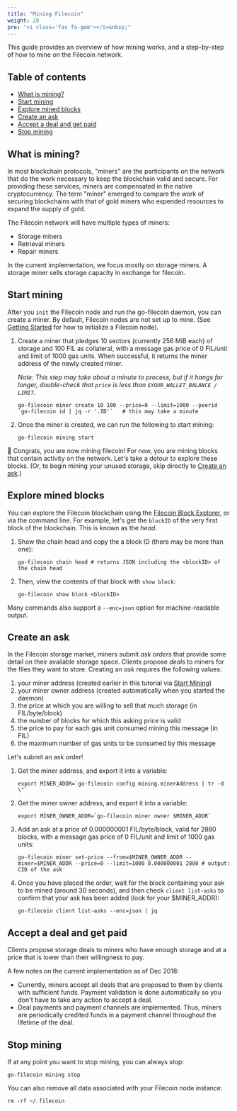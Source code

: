 ```yaml
---
title: "Mining Filecoin"
weight: 20
pre: "<i class='fas fa-gem'></i>&nbsp;"
---
```



This guide provides an overview of how mining works, and a step-by-step of how to mine on the Filecoin network.

## Table of contents

* [What is mining?](#what-is-mining)
* [Start mining](#start-mining)
* [Explore mined blocks](#explore-mined-blocks)
* [Create an ask](#create-an-ask)
* [Accept a deal and get paid](#accept-a-deal-and-get-paid)
* [Stop mining](#stop-mining)

## <div id="what-is-mining" />What is mining?

In most blockchain protocols, "miners" are the participants on the network that do the work necessary to keep the blockchain valid and secure. For providing these services, miners are compensated in the native cryptocurrency. The term "miner" emerged to compare the work of securing blockchains with that of gold miners who expended resources to expand the supply of gold.
<!--
One key difference between Proof-of-Work systems (such as Bitcoin) and Filecoin is that Filecoin is designed to generate a native token as. More specifically, in the case of Filecoin, miners secure the network by computing proofs of storage and the overall purpose of the network is for miners to provide storage to other users. Contrast this to Bitcoin, in which miners secure the network by computing wasteful proofs of work, while the overall purposes of the network are transactions and store-of-value.-->

The Filecoin network will have multiple types of miners:
* Storage miners
* Retrieval miners
* Repair miners

In the current implementation, we focus mostly on storage miners. A storage miner sells storage capacity in exchange for filecoin.

## Start mining

After you `init` the Filecoin node and run the go-filecoin daemon, you can create a miner. By default, Filecoin nodes are not set up to mine. (See [Getting Started](/getting-started) for how to initialize a Filecoin node).

1. Create a miner that pledges 10 sectors (currently 256 MiB each) of storage and 100 FIL as collateral, with a message gas price of 0 FIL/unit and limit of 1000 gas units. When successful, it returns the miner address of the newly created miner.

    *Note: This step may take about a minute to process, but if it hangs for longer, double-check that `price` is less than `$YOUR_WALLET_BALANCE / LIMIT`.*

    ```shell
    go-filecoin miner create 10 100 --price=0 --limit=1000 --peerid `go-filecoin id | jq -r '.ID'`   # this may take a minute
    ```
1. Once the miner is created, we can run the following to start mining:
    ```shell
    go-filecoin mining start
    ```
:star2: Congrats, you are now mining filecoin! For now, you are mining blocks that contain activity on the network. Let's take a detour to explore these blocks. (Or, to begin mining your unused storage, skip directly to [Create an ask](#create-an-ask).)

## Explore mined blocks

You can explore the Filecoin blockchain using the [Filecoin Block Explorer](http://nightly.kittyhawk.wtf:8000/), or via the command line.  For example, let's get the `blockID` of the very first block of the blockchain. This is known as the _head_.

1. Show the chain head and copy the a block ID (there may be more than one):

    ```Shell    
    go-filecoin chain head # returns JSON including the <blockID> of the chain head
    ```

1. Then, view the contents of that block with `show block`:

    ```Shell    
    go-filecoin show block <blockID>
    ```

Many commands also support a `--enc=json` option for machine-readable output.

## Create an ask

In the Filecoin storage market, miners submit *ask orders* that provide some detail on their available storage space. Clients propose *deals* to miners for the files they want to store. Creating an _ask_ requires the following values:
1. your miner address (created earlier in this tutorial via [Start Mining](#start-mining))
1. your miner owner address (created automatically when you started the daemon)
1. the price at which you are willing to sell that much storage (in FIL/byte/block)
1. the number of blocks for which this asking price is valid
1. the price to pay for each gas unit consumed mining this message (in FIL)
1. the maximum number of gas units to be consumed by this message

Let's submit an ask order!

1. Get the miner address, and export it into a variable:
    ```Shell
    export MINER_ADDR=`go-filecoin config mining.minerAddress | tr -d \"`
    ```

1. Get the miner owner address, and export it into a variable:
    ```shell
    export MINER_OWNER_ADDR=`go-filecoin miner owner $MINER_ADDR`
    ```

1. Add an ask at a price of 0.000000001 FIL/byte/block, valid for 2880 blocks, with a message gas price of 0 FIL/unit and limit of 1000 gas units:
    ```shell
    go-filecoin miner set-price --from=$MINER_OWNER_ADDR --miner=$MINER_ADDR --price=0 --limit=1000 0.000000001 2880 # output: CID of the ask
    ```
1. Once you have placed the order, wait for the block containing your ask to be mined (around 30 seconds), and then check `client list-asks` to confirm that your ask has been added (look for your $MINER_ADDR):
    ```Shell
    go-filecoin client list-asks --enc=json | jq
    ```

## Accept a deal and get paid

Clients propose storage deals to miners who have enough storage and at a price that is lower than their willingness to pay.

A few notes on the current implementation as of Dec 2018:
- Currently, miners accept all deals that are proposed to them by clients with sufficient funds. Payment validation is done automatically so you don't have to take any action to accept a deal.
- Deal payments and payment channels are implemented. Thus, miners are periodically credited funds in a payment channel throughout the lifetime of the deal.

## Stop mining

If at any point you want to stop mining, you can always stop:
```Shell
go-filecoin mining stop
```
You can also remove all data associated with your Filecoin node instance:
```Shell
rm -rf ~/.filecoin
```
